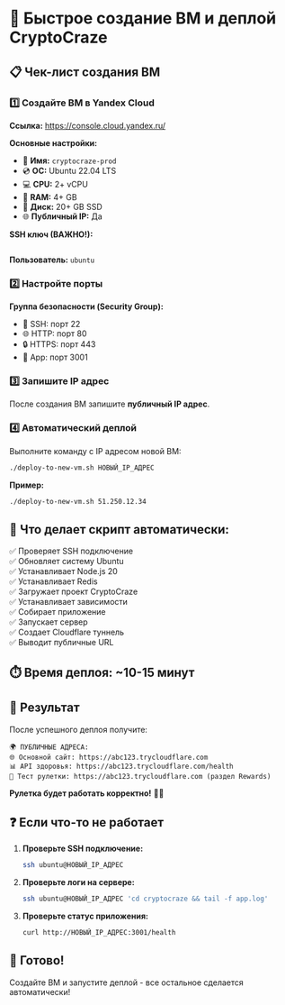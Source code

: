 # 🚀 Быстрое создание ВМ и деплой CryptoCraze

## 📋 Чек-лист создания ВМ

### 1️⃣ Создайте ВМ в Yandex Cloud

**Ссылка:** https://console.cloud.yandex.ru/

**Основные настройки:**
- 📝 **Имя:** `cryptocraze-prod`
- 💿 **ОС:** Ubuntu 22.04 LTS  
- 💻 **CPU:** 2+ vCPU
- 💾 **RAM:** 4+ GB
- 💾 **Диск:** 20+ GB SSD
- 🌐 **Публичный IP:** Да

**SSH ключ (ВАЖНО!):**
```

```

**Пользователь:** `ubuntu`

### 2️⃣ Настройте порты

**Группа безопасности (Security Group):**
- 🔐 SSH: порт 22
- 🌐 HTTP: порт 80
- 🔒 HTTPS: порт 443  
- 🎰 App: порт 3001

### 3️⃣ Запишите IP адрес

После создания ВМ запишите **публичный IP адрес**.

### 4️⃣ Автоматический деплой

Выполните команду с IP адресом новой ВМ:

```bash
./deploy-to-new-vm.sh НОВЫЙ_IP_АДРЕС
```

**Пример:**
```bash
./deploy-to-new-vm.sh 51.250.12.34
```

## 🎯 Что делает скрипт автоматически:

✅ Проверяет SSH подключение  
✅ Обновляет систему Ubuntu  
✅ Устанавливает Node.js 20  
✅ Устанавливает Redis  
✅ Загружает проект CryptoCraze  
✅ Устанавливает зависимости  
✅ Собирает приложение  
✅ Запускает сервер  
✅ Создает Cloudflare туннель  
✅ Выводит публичные URL

## ⏱️ Время деплоя: ~10-15 минут

## 🎰 Результат

После успешного деплоя получите:

```
🌍 ПУБЛИЧНЫЕ АДРЕСА:
🌐 Основной сайт: https://abc123.trycloudflare.com
📊 API здоровья: https://abc123.trycloudflare.com/health
🎰 Тест рулетки: https://abc123.trycloudflare.com (раздел Rewards)
```

**Рулетка будет работать корректно!** 🎰✨

## ❓ Если что-то не работает

1. **Проверьте SSH подключение:**
   ```bash
   ssh ubuntu@НОВЫЙ_IP_АДРЕС
   ```

2. **Проверьте логи на сервере:**
   ```bash
   ssh ubuntu@НОВЫЙ_IP_АДРЕС 'cd cryptocraze && tail -f app.log'
   ```

3. **Проверьте статус приложения:**
   ```bash
   curl http://НОВЫЙ_IP_АДРЕС:3001/health
   ```

## 🎉 Готово!

Создайте ВМ и запустите деплой - все остальное сделается автоматически!